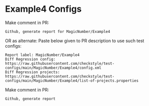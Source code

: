 # Example4 Configs
Make comment in PR:
```
Github, generate report for MagicNumber/Example4
```
OR as alternate:
Paste below given to PR description to use such test configs:
```
Report label: MagicNumber/Example4
Diff Regression config: https://raw.githubusercontent.com/checkstyle/test-configs/main/MagicNumber/Example4/config.xml
Diff Regression projects: https://raw.githubusercontent.com/checkstyle/test-configs/main/MagicNumber/Example4/list-of-projects.properties
```
Make comment in PR:
```
Github, generate report
```
